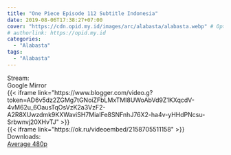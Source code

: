 ```yaml
---
title: "One Piece Episode 112 Subtitle Indonesia"
date: 2019-08-06T17:38:27+07:00
cover: "https://cdn.opid.my.id/images/arc/alabasta/alabasta.webp" # Optional, cover
# authorlink: https://opid.my.id
categories:
  - "Alabasta"
tags:
  - "Alabasta"
---
```

<div class="ui menu violet borderless inverted">
  <div class="header item active">
        Stream:
    </div>
  <a class="active item" data-tab="google">
    <i class="google drive icon"></i> Google
  </a>
  <a class="item nounderline" data-tab="mirror">
    <i class="odnoklassniki icon"></i> Mirror
  </a>
</div>
<div class="ui bottom attached tab segment active" style="border:0 !important;" data-tab="google">
  {{< iframe link="https://www.blogger.com/video.g?token=AD6v5dz2ZGMg7tGNoiZFbLMxTMI8UWoAbVd9Z1KXqcdV-4vM62u_6OausTqOsVzK2a3VzF2-A2R8XUwzdmk9KXWaviSH7MiaIFe8SNFnhJ76X2-ha4v-yHHdPNcsu-Srbwnvj20XHvTJ" >}}
</div>
<div class="ui bottom attached tab segment" style="border:0 !important;" data-tab="mirror">
  {{< iframe link="https://ok.ru/videoembed/2158705511158" >}}
</div>
<div class="ui menu violet borderless inverted">
  <div class="header item active">
        Downloads:
    </div>
  <a class="item nounderline" href="https://ouo.io/HxmpLjp" target="_blank" rel="dofollow"><i class="google drive icon"></i>
    Average 480p</a>
</div>